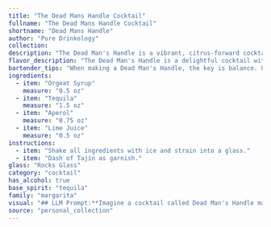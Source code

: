 ```yaml
---
title: "The Dead Mans Handle Cocktail"
fullname: "The Dead Mans Handle Cocktail"
shortname: "Dead Mans Handle"
author: "Pure Drinkology"
collection:
description: "The Dead Man's Handle is a vibrant, citrus-forward cocktail that falls into the Sour family. Its origins likely stem from the recent cocktail renaissance, drawing inspiration from classic Sours with a modern twist using Orgeat Syrup for added sweetness and complexity. "
flavor_description: "The Dead Man's Handle is a delightful cocktail with a balanced flavor profile. The orgeat syrup provides a sweet and nutty base, complemented by the earthy agave notes of tequila. Aperol adds a vibrant bitterness and citrusy zest, while lime juice rounds out the drink with a refreshing acidity. The result is a harmonious blend of sweet, savory, and tart, making for a truly enjoyable experience. "
bartender_tips: "When making a Dead Man's Handle, the key is balance. Use a good quality Orgeat syrup, not overly sweet. Shake hard with ice to chill and dilute, but don't over-shake – you want a light foam, not a slushy. Adjust lime juice for desired tartness. Garnish with a lime wheel for a classic touch. "
ingredients:
  - item: "Orgeat Syrup"
    measure: "0.5 oz"
  - item: "Tequila"
    measure: "1.5 oz"
  - item: "Aperol"
    measure: "0.75 oz"
  - item: "Lime Juice"
    measure: "0.5 oz"
instructions:
  - item: "Shake all ingredients with ice and strain into a glass."
  - item: "Dash of Tajín as garnish."
glass: "Rocks Glass"
category: "cocktail"
has_alcohol: true
base_spirit: "tequila"
family: "margarita"
visual: "## LLM Prompt:**Imagine a cocktail called Dead Man's Handle made with Orgeat Syrup, Tequila, Aperol, and Lime Juice. Describe its appearance in vivid detail, focusing on the colors, textures, and overall impression it creates.****Consider:*** **Color:** Does the cocktail have a single dominant color, or is it a blend of shades?  Is it vibrant and bright, or muted and mysterious?* **Texture:** Is the drink clear, cloudy, or layered? Does it have a frothy head, or is it smooth and still? * **Presentation:**  What type of glass is the cocktail served in? Is it garnished with anything?  What does the overall presentation suggest about the drink?**Example:**The Dead Man's Handle is a mesmerizing concoction. Its vibrant orange hue, reminiscent of a setting sun, is punctuated by a delicate, frothy head. The texture is light and airy, with a gentle fizz that tickles the nose. Served in a chilled coupe glass, the drink is garnished with a thin slice of lime, its green contrasting beautifully with the orange and adding a touch of citrus freshness. "
source: "personal_collection"
---
```


